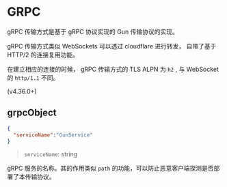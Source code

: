 # GRPC

gRPC 传输方式是基于 gRPC 协议实现的 Gun 传输协议的实现。

gRPC 传输方式类似 WebSockets 可以透过 cloudflare 进行转发， 自带了基于 HTTP/2 的连接复用功能。

在建立相应的连接的时候， gRPC 传输方式的 TLS ALPN 为 `h2` , 与 WebSocket 的 `http/1.1` 不同。

(v4.36.0+)

## grpcObject

```json
{
  "serviceName":"GunService"
}
```

> `serviceName`: string

gRPC 服务的名称。其的作用类似 `path` 的功能，可以防止恶意客户端探测是否部署了本传输协议。
